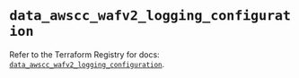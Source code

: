 # `data_awscc_wafv2_logging_configuration`

Refer to the Terraform Registry for docs: [`data_awscc_wafv2_logging_configuration`](https://registry.terraform.io/providers/hashicorp/awscc/0.70.0/docs/data-sources/wafv2_logging_configuration).
